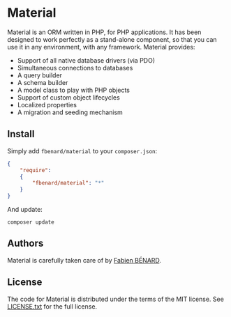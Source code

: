 Material
========

Material is an ORM written in PHP, for PHP applications. It has been designed to work perfectly as a stand-alone component, so that you can use it in any environment, with any framework. Material provides:

- Support of all native database drivers (via PDO)
- Simultaneous connections to databases
- A query builder
- A schema builder
- A model class to play with PHP objects
- Support of custom object lifecycles
- Localized properties
- A migration and seeding mechanism


## Install

Simply add `fbenard/material` to your `composer.json`:

```json
{
	"require": 
	{
		"fbenard/material": "*"
	}
}
```

And update:

```
composer update
```


## Authors

Material is carefully taken care of by [Fabien BÉNARD](http://fabien.benard.co).


## License

The code for Material is distributed under the terms of the MIT license. See [LICENSE.txt](LICENSE.txt) for the full license.
